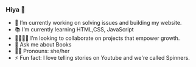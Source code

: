 ### Hiya 👋



- 🔭 I’m currently working on solving issues and building my website.
- 📚 I’m currently learning HTML,CSS, JavaScript
- 👨‍👩‍👧‍👦 I’m looking to collaborate on projects that empower growth.
- 💬 Ask me about Books
- 💅🏼 Pronouns: she/her
- ⚡ Fun fact: I love telling stories on Youtube and we're called Spinners.
